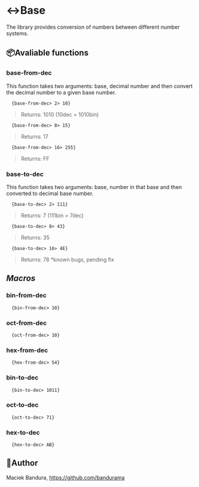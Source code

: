 # ↔️Base
The library provides conversion of numbers between different number systems.

## 📦Avaliable functions
### base-from-dec
This function takes two arguments: base, decimal number and then convert the decimal number to a given base number.
```
  {base-from-dec> 2> 10}
```
> Returns: 1010 (10dec = 1010bin)
```
  {base-from-dec> 8> 15}
```
> Returns: 17
```
  {base-from-dec> 16> 255}
```
> Returns: FF

### base-to-dec
This function takes two arguments: base, number in that base and then converted to decimal base number.
```
  {base-to-dec> 2> 111}
```
> Returns: 7 (111bin = 7dec)
```
  {base-to-dec> 8> 43}
```
> Returns: 35
```
  {base-to-dec> 16> 4E}
```
> Returns: 78 *known bugs, pending fix

## *Macros*
### bin-from-dec
```
  {bin-from-dec> 10}
```
### oct-from-dec
```
  {oct-from-dec> 10}
```
### hex-from-dec
```
  {hex-from-dec> 54}
```

### bin-to-dec
```
  {bin-to-dec> 1011}
```
### oct-to-dec
```
  {oct-to-dec> 71}
```
### hex-to-dec
```
  {hex-to-dec> AB}
```


## 🚛Author
Maciek Bandura, https://github.com/bandurama